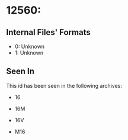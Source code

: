 # 12560: 

## Internal Files' Formats
- 0: Unknown
- 1: Unknown

## Seen In

This id has been seen in the following archives:  

- 16  

- 16M  

- 16V  

- M16  
